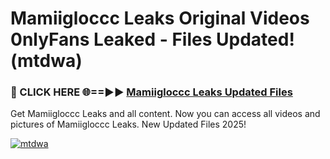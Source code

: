 # Mamiigloccc Leaks Original Videos 0nlyFans Leaked - Files Updated! (mtdwa)

<h3>🔴 CLICK HERE 🌐==►► <a href="https://tinyurl.com/3hn5wdd3" rel="nofollow">Mamiigloccc Leaks Updated Files</a></h3>

Get Mamiigloccc Leaks and all content. Now you can access all videos and pictures of Mamiigloccc Leaks. New Updated Files 2025!

[![mtdwa](https://i.imgur.com/4HnBqBT.gif)](https://tinyurl.com/3hn5wdd3)
